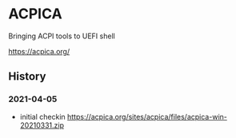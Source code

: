 # ACPICA

Bringing ACPI tools to UEFI shell

https://acpica.org/

## History
### 2021-04-05
* initial checkin
  https://acpica.org/sites/acpica/files/acpica-win-20210331.zip